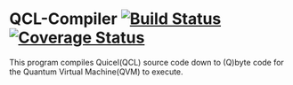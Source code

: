# QCL-Compiler [![Build Status](https://javabilities.com/jenkins/job/QCL-Compiler/badge/icon)](https://javabilities.com/jenkins/job/QCL-Compiler/)  [![Coverage Status](https://coveralls.io/repos/The-Quantum-Project/QCL-Compiler/badge.svg?branch=master&service=github)](https://coveralls.io/github/The-Quantum-Project/QCL-Compiler?branch=master)

This program compiles Quicel(QCL) source code down to (Q)byte code for the Quantum Virtual Machine(QVM) to execute.
